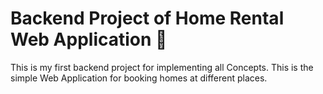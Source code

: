 # Backend Project of Home Rental Web Application 🚀
This is my first backend project for implementing all Concepts.
This is the simple Web Application for booking homes at different places. 
